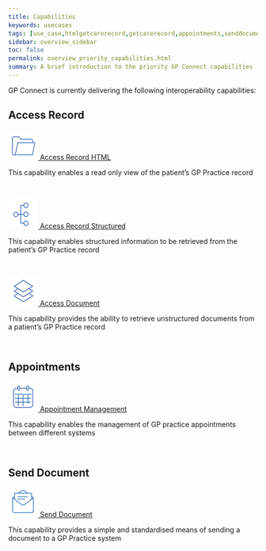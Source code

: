```yaml
---
title: Capabilities
keywords: usecases
tags: [use_case,htmlgetcarerecord,getcarerecord,appointments,senddocument]
sidebar: overview_sidebar
toc: false
permalink: overview_priority_capabilities.html
summary: A brief introduction to the priority GP Connect capabilities
---
```



GP Connect is currently delivering the following interoperability capabilities:

## Access Record ##

[![Img](images/overview/Folder_1_Blue_smaller.png) Access Record HTML](accessrecord.html) 

This capability enables a read only view of the patient’s GP Practice record

<br>

[![Img](images/overview/Organisation_chart_vertical_Blue_smaller.png) Access Record Structured](accessrecord_structured.html)

This capability enables structured information to be retrieved from the patient’s GP Practice record

<br>

[![Img](images/overview/Layers_Blue_smaller.png) Access Document](access_documents.html)

This capability provides the ability to retrieve unstructured documents from a patient’s GP Practice record

<br>

## Appointments ##

[![Img](images/overview/Calendar_Blue_smaller.png) Appointment Management](appointments.html) 

This capability enables the management of GP practice appointments between different systems

<br>

## Send Document ##

[![Img](images/overview/Letter_Blue_smaller.png) Send Document](send_document.html) 

This capability provides a simple and standardised means of sending a document to a GP Practice system

